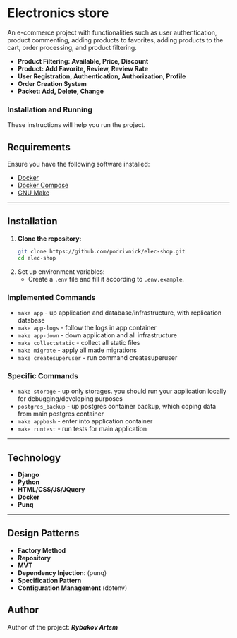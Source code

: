 # Electronics store

An e-commerce project with functionalities such as user authentication, product commenting, adding products to favorites, adding products to the cart, order processing, and product filtering.

* **Product Filtering: Available, Price, Discount**
* **Product: Add Favorite, Review, Review Rate**
* **User Registration, Authentication, Authorization, Profile**
* **Order Creation System**
* **Packet: Add, Delete, Change**

### Installation and Running

These instructions will help you run the project.

## Requirements

Ensure you have the following software installed:

- [Docker](https://www.docker.com/get-started)
- [Docker Compose](https://docs.docker.com/compose/install/)
- [GNU Make](https://www.gnu.org/software/make/)

___
## Installation

1. **Clone the repository:**
   ```bash
   git clone https://github.com/podrivnick/elec-shop.git
   cd elec-shop
   ```
2. Set up environment variables:
   - Create a `.env` file and fill it according to `.env.example`.

### Implemented Commands

* `make app` - up application and database/infrastructure, with replication database
* `make app-logs` - follow the logs in app container
* `make app-down` - down application and all infrastructure
* `make collectstatic` - collect all static files
* `make migrate` - apply all made migrations
* `make createsuperuser` - run command createsuperuser

### Specific Commands

* `make storage` - up only storages. you should run your application locally for debugging/developing purposes
* `postgres_backup` - up postgres container backup, which coping data from main postgres container
* `make appbash` - enter into application container
* `make runtest` - run tests for main application

___

## Technology
+ **Django**
+ **Python**
+ **HTML/CSS/JS/JQuery**
+ **Docker**
+ **Punq**

___
## Design Patterns
+ **Factory Method**
+ **Repository**
+ **MVT**
+ **Dependency Injection**: (punq)
+ **Specification Pattern**
+ **Configuration Management** (dotenv)

## Author
Author of the project: ***Rybakov Artem***
